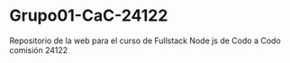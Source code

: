 # Grupo01-CaC-24122
Repositorio de la web para el curso de Fullstack Node js de Codo a Codo comisión 24122
